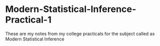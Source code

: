 # Modern-Statistical-Inference-Practical-1
These are my notes from my college practicals for the subject called as Modern Statistical Inference
